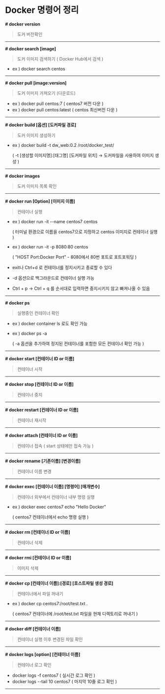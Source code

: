 # Docker 명령어 정리

**# docker version**

> 도커 버전확인

***

**# docker search [image]**

> 도커 이미지 검색하기 ( Docker Hub에서 검색 )

* ex ) docker search centos

***

**# docker pull [image:version]**

> 도커 이미지 가져오기 (다운로드)

* ex ) docker pull centos:7 ( centos7 버전 다운 )
* ex ) docker pull centos:latest ( centos 최신버전 다운 )

***

**# docker build [옵션] [도커파일 경로]**

> 도커 이미지 생성하기

* ex ) docker build -t dw_web:0.2 /root/docker_test/

    ( -t [생성할 이미지명]:[태그명] [도커파일 위치] -> 도커파일을 사용하여 이미지 생성 )
 
***
   
**# docker images**

> 도커 이미지 목록 확인

***

**# docker run [Option] [이미지 이름]**

> 컨테이너 실행

* ex ) docker run -it --name centos7 centos 

    ( 터미널 환경으로 이름을 centos7으로 지정하고 centos 이미지로 컨테이너 실행 )

* ex ) docker run -it -p 8080:80 centos

    ( "HOST Port:Docker Port" - 8080에서 80번 포트로 포트포워딩 )

* exit나 Ctrl+d 로 컨테이너를 정지시키고 종료할 수 있다
* -d 옵션으로 백그라운드로 컨테이너 실행 가능
* Ctrl + p -> Ctrl + q 를 순서대로 입력하면 중지시키지 않고 빠져나올 수 있음

***

**# docker ps**

> 실행중인 컨테이너 확인
* ex ) docker container ls 로도 확인 가능
  
* ex ) docker ps -a
  
    ( -a 옵션을 추가하여 정지된 컨테이너를 포함한 모든 컨테이너 확인 가능 )

***

**# docker start [컨테이너 ID or 이름]**

> 컨테이너 시작

***

**# docker stop [컨테이너 ID or 이름]**

> 컨테이너 중지

***

**# docker restart [컨테이너 ID or 이름]**

> 컨테이너 재시작

***

**# docker attach [컨테이너 ID or 이름]**

> 컨테이너 접속 ( start 상태에만 접속 가능 )

***

**# docker rename [기존이름] [변경이름]**

> 컨테이너 이름 변경

***

**# docker exec [컨테이너 이름] [명령어] [매개변수]**

> 컨테이너 외부에서 컨테이너 내부 명령 실행

* ex ) docker exec centos7 echo "Hello Docker"
  
    ( centos7 컨테이너에서 echo 명령 실행 )

***

**# docker rm [컨테이너 ID or 이름]**

> 컨테이너 삭제

***

**# docker rmi [컨테이너 ID or 이름]**

> 이미지 삭제

***

**# docker cp [컨테이너 이름]:[경로] [호스트파일 생성 경로]**

> 컨테이너에서 파일 꺼내기

* ex ) docker cp centos7:/root/test.txt . 

    ( centos7 컨테이너에 /root/test.txt 파일을 현재 디렉토리로 꺼내기 )

***

**# docker diff [컨테이너 이름]**

> 컨테이너 실행 이후 변경된 파일 확인

***

**# docker logs [option] [컨테이너 이름]**

> 컨테이너 로그 확인

* docker logs -f centos7 ( 실시간 로그 확인 )
* docker logs --tail 10 centos7 ( 마지막 10줄 로그 확인 ) 
  
***
